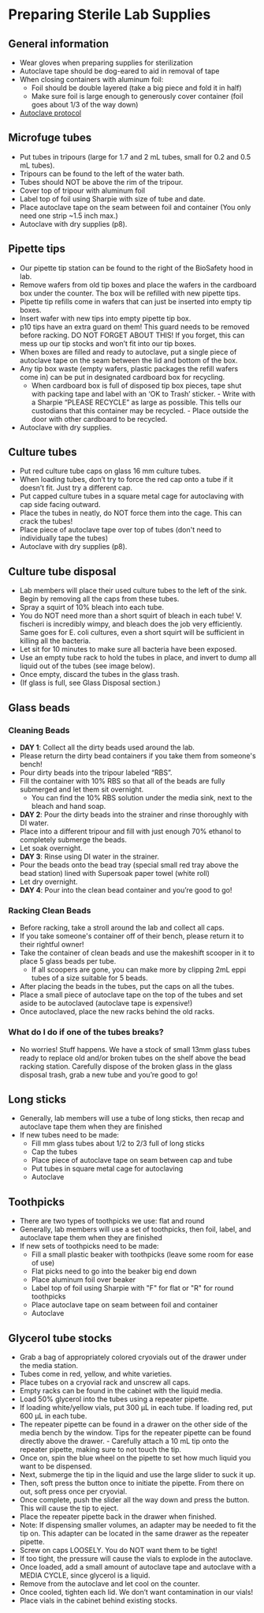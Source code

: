 # Preparing Sterile Lab Supplies

## General information
* Wear gloves when preparing supplies for sterilization
* Autoclave tape should be dog-eared to aid in removal of tape
* When closing containers with aluminum foil:
  * Foil should be double layered (take a big piece and fold it in half)
  * Make sure foil is large enough to generously cover container (foil goes about 1/3 of the way down)
* [Autoclave protocol](autoclave.md)

## Microfuge tubes

- Put tubes in tripours (large for 1.7 and 2 mL tubes, small for 0.2 and 0.5 mL tubes).
 - Tripours can be found to the left of the water bath.
 - Tubes should NOT be above the rim of the tripour.
- Cover top of tripour with aluminum foil
- Label top of foil using Sharpie with size of tube and date.
- Place autoclave tape on the seam between foil and container (You only need one strip ~1.5 inch max.)
- Autoclave with dry supplies (p8).

## Pipette tips

- Our pipette tip station can be found to the right of the BioSafety hood in lab.
- Remove wafers from old tip boxes and place the wafers in the cardboard box under the counter. The box will be refilled with new pipette tips.
 - Pipette tip refills come in wafers that can just be inserted into empty tip boxes.
- Insert wafer with new tips into empty pipette tip box.
 - p10 tips have an extra guard on them! This guard needs to be removed before racking. DO NOT FORGET ABOUT THIS! If you forget, this can mess up our tip stocks and won’t fit into our tip boxes.
- When boxes are filled and ready to autoclave, put a single piece of autoclave tape on the seam between the lid and bottom of the box.
- Any tip box waste (empty wafers, plastic packages the refill wafers come in) can be put in designated cardboard box for recycling.
  - When cardboard box is full of disposed tip box pieces, tape shut with packing tape and label with an ‘OK to Trash’ sticker.       - Write with a Sharpie “PLEASE RECYCLE” as large as possible. This tells our custodians that this container may be recycled.        - Place outside the door with other cardboard to be recycled.
- Autoclave with dry supplies.



## Culture tubes

- Put red culture tube caps on glass 16 mm culture tubes.
 - When loading tubes, don’t try to force the red cap onto a tube if it doesn’t fit. Just try a different cap.
- Put capped culture tubes in a square metal cage for autoclaving with cap side facing outward.
 - Place the tubes in neatly, do NOT force them into the cage. This can crack the tubes!
- Place piece of autoclave tape over top of tubes (don't need to individually tape the tubes)
- Autoclave with dry supplies (p8).


## Culture tube disposal

- Lab members will place their used culture tubes to the left of the sink. Begin by removing all the caps from these tubes.
- Spray a squirt of 10% bleach into each tube.
 - You do NOT need more than a short squirt of bleach in each tube! V. fischeri is incredibly wimpy, and bleach does the job very efficiently. Same goes for E. coli cultures, even a short squirt will be sufficient in killing all the bacteria.
- Let sit for 10 minutes to make sure all bacteria have been exposed.
- Use an empty tube rack to hold the tubes in place, and invert to dump all liquid out of the tubes (see image below).
- Once empty, discard the tubes in the glass trash.
 - (If glass is full, see Glass Disposal section.)


## Glass beads

### Cleaning Beads
- **DAY 1**: Collect all the dirty beads used around the lab.
 - Please return the dirty bead containers if you take them from someone's bench!
- Pour dirty beads into the tripour labeled “RBS”.
- Fill the container with 10% RBS so that all of the beads are fully submerged and let them sit overnight.
  - You can find the 10% RBS solution under the media sink, next to the bleach and hand soap.
- **DAY 2**: Pour the dirty beads into the strainer and rinse thoroughly with DI water.
- Place into a different tripour and fill with just enough 70% ethanol to completely submerge the beads.
- Let soak overnight.
- **DAY 3**: Rinse using DI water in the strainer.
- Pour the beads onto the bead tray (special small red tray above the bead station) lined with Supersoak paper towel (white roll)
- Let dry overnight.
- **DAY 4**: Pour into the clean bead container and you’re good to go!


### Racking Clean Beads
- Before racking, take a stroll around the lab and collect all caps.
 - If you take someone's container off of their bench, please return it to their rightful owner!
- Take the container of clean beads and use the makeshift scooper in it to place 5 glass beads per tube.
  - If all scoopers are gone, you can make more by clipping 2mL eppi tubes of a size suitable for 5 beads.
- After placing the beads in the tubes, put the caps on all the tubes.
- Place a small piece of autoclave tape on the top of the tubes and set aside to be autoclaved (autoclave tape is expensive!)
- Once autoclaved, place the new racks behind the old racks.


### What do I do if one of the tubes breaks?
- No worries! Stuff happens. We have a stock of small 13mm glass tubes ready to replace old and/or broken tubes on the shelf above the bead racking station. Carefully dispose of the broken glass in the glass disposal trash, grab a new tube and you’re good to go!


## Long sticks

* Generally, lab members will use a tube of long sticks, then recap and autoclave tape them when they are finished
* If new tubes need to be made:
  * Fill mm glass tubes about 1/2 to 2/3 full of long sticks
  * Cap the tubes
  * Place piece of autoclave tape on seam between cap and tube
  * Put tubes in square metal cage for autoclaving
  * Autoclave

## Toothpicks

* There are two types of toothpicks we use: flat and round
* Generally, lab members will use a set of toothpicks, then foil, label, and autoclave tape them when they are finished
* If new sets of toothpicks need to be made:
  * Fill a small plastic beaker with toothpicks (leave some room for ease of use)
  * Flat picks need to go into the beaker big end down
  * Place aluminum foil over beaker
  * Label top of foil using Sharpie with "F" for flat or "R" for round toothpicks
  * Place autoclave tape on seam between foil and container
  * Autoclave

## Glycerol tube stocks

- Grab a bag of appropriately colored cryovials out of the drawer under the media station.
 - Tubes come in red, yellow, and white varieties.
- Place tubes on a cryovial rack and unscrew all caps.
 - Empty racks can be found in the cabinet with the liquid media.
- Load 50% glycerol into the tubes using a repeater pipette.
 - If loading white/yellow vials, put 300 µL in each tube. If loading red, put 600 µL in each tube.
 - The repeater pipette can be found in a drawer on the other side of the media bench by the window. Tips for the repeater pipette can be found directly above the drawer.      - Carefully attach a 10 mL tip onto the repeater pipette, making sure to not touch the tip.
 - Once on, spin the blue wheel on the pipette to set how much liquid you want to be dispensed.
 - Next, submerge the tip in the liquid and use the large slider to suck it up.
 - Then, soft press the button once to initiate the pipette. From there on out, soft press once per cryovial.
 - Once complete, push the slider all the way down and press the button. This will cause the tip to eject.
 - Place the repeater pipette back in the drawer when finished.
  - Note: If dispensing smaller volumes, an adapter may be needed to fit the tip on. This adapter can be located in the same drawer as the repeater pipette.
- Screw on caps LOOSELY. You do NOT want them to be tight!
 - If too tight, the pressure will cause the vials to explode in the autoclave.
- Once loaded, add a small amount of autoclave tape and autoclave with a MEDIA CYCLE, since glycerol is a liquid.
- Remove from the autoclave and let cool on the counter.
- Once cooled, tighten each lid. We don’t want contamination in our vials!
- Place vials in the cabinet behind existing stocks.
